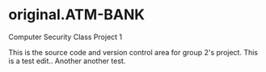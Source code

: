 original.ATM-BANK
========

Computer Security Class Project 1

This is the source code and version control area for group 2's project. 
This is a test edit..
Another another test.
